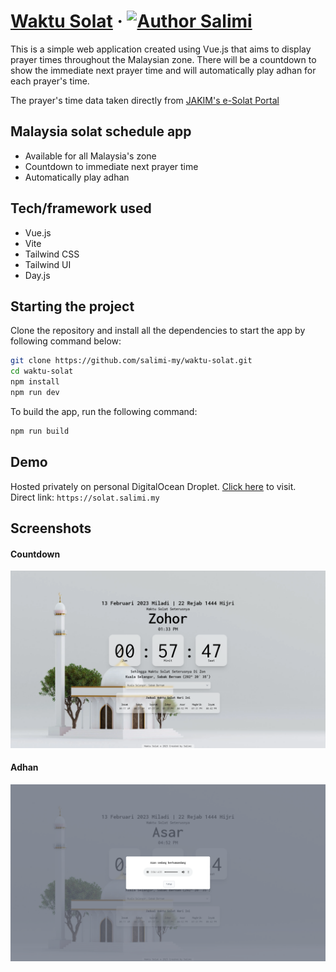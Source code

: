 # [Waktu Solat](https://solat.salimi.my) &middot; [![Author Salimi](https://img.shields.io/badge/Author-Salimi-%3C%3E)](https://www.linkedin.com/in/mohamad-salimi/)

This is a simple web application created using Vue.js that aims to display prayer times throughout the Malaysian zone. There will be a countdown to show the immediate next prayer time and will automatically play adhan for each prayer's time.

The prayer's time data taken directly from [JAKIM's e-Solat Portal](https://www.e-solat.gov.my/)

## Malaysia solat schedule app

- Available for all Malaysia's zone
- Countdown to immediate next prayer time
- Automatically play adhan

## Tech/framework used

- Vue.js
- Vite
- Tailwind CSS
- Tailwind UI
- Day.js

## Starting the project

Clone the repository and install all the dependencies to start the app by following command below:

```bash
git clone https://github.com/salimi-my/waktu-solat.git
cd waktu-solat
npm install
npm run dev
```

To build the app, run the following command:

```bash
npm run build
```

## Demo

Hosted privately on personal DigitalOcean Droplet. [Click here](https://solat.salimi.my) to visit.
<br>
Direct link: `https://solat.salimi.my`

## Screenshots

#### Countdown

![Countdown](/screenshots/screenshot-1.png)

#### Adhan

![Adhan](/screenshots/screenshot-2.png)
